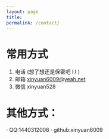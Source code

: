 ```yaml
---
layout: page
title: 
permalink: /contact/
---
```


# 常用方式
1. 电话 (想了想还是保密吧 I.I )
2. 邮箱 xinyuan6009@yeah.net
3. 微信 xinyuan528


# 其他方式：
· QQ:1440312008
· github:xinyuan6009
